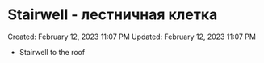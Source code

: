 # Stairwell - лестничная клетка

Created: February 12, 2023 11:07 PM
Updated: February 12, 2023 11:07 PM

- Stairwell to the roof